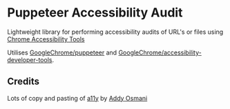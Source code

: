 # Puppeteer Accessibility Audit

Lightweight library for performing accessibility audits of URL's or files using [Chrome Accessibility Tools](https://www.npmjs.com/package/accessibility-developer-tools)

Utilises [GoogleChrome/puppeteer](https://github.com/GoogleChrome/puppeteer) and [GoogleChrome/accessibility-developer-tools](https://github.com/GoogleChrome/accessibility-developer-tools).

## Credits

Lots of copy and pasting of [a11y](https://github.com/addyosmani/a11y) by [Addy Osmani](https://github.com/addyosmani)